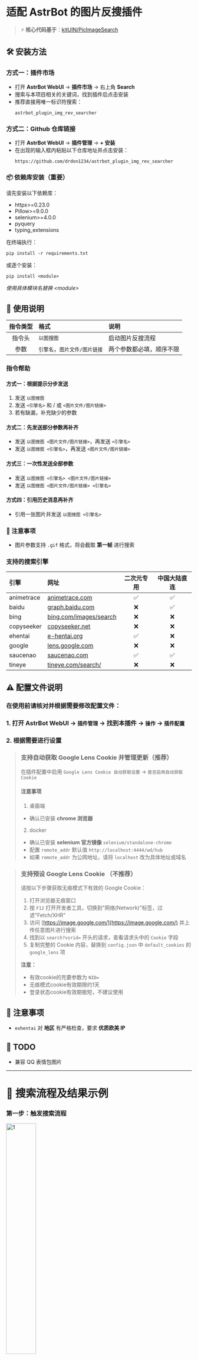 # 适配 AstrBot 的图片反搜插件

> ⚡ **核心代码基于**：[kitUIN/PicImageSearch](https://github.com/kitUIN/PicImageSearch)

## 🛠 安装方法

### 方式一：插件市场

- 打开 **AstrBot WebUI** → **插件市场** → 右上角 **Search**
- 搜索与本项目相关的关键词，找到插件后点击安装
- 推荐直接用唯一标识符搜索：  
  ```
  astrbot_plugin_img_rev_searcher
  ```

### 方式二：Github 仓库链接

- 打开 **AstrBot WebUI** → **插件管理** → **+ 安装**
- 在出现的输入框内粘贴以下仓库地址并点击安装：
  ```
  https://github.com/drdon1234/astrbot_plugin_img_rev_searcher
  ```

### 📦 依赖库安装（重要）

请先安装以下依赖库：

- httpx>=0.23.0
- Pillow>=9.0.0
- selenium>=4.0.0
- pyquery
- typing_extensions

在终端执行：

```
pip install -r requirements.txt
```
或逐个安装：

```
pip install <module>
```
*使用具体模块名替换 &lt;module&gt;*

## 🚀 使用说明

| 指令类型 | 格式                | 说明                    |
|:----:|:------------------|:-----------------------|
| 指令头  | `以图搜图`            | 启动图片反搜流程        |
|  参数  | `引擎名`，`图片文件/图片链接` | 两个参数都必填，顺序不限 |

### 指令帮助

#### 方式一：根据提示分步发送
1. 发送 `以图搜图`
2. 发送 `<引擎名>` 和 / 或 `<图片文件/图片链接>`
3. 若有缺漏，补充缺少的参数

#### 方式二：先发送部分参数再补齐
- 发送 `以图搜图 <图片文件/图片链接>`，再发送 `<引擎名>`
- 发送 `以图搜图 <引擎名>`，再发送 `<图片文件/图片链接>`

#### 方式三：一次性发送全部参数
- 发送 `以图搜图 <引擎名> <图片文件/图片链接>`
- 发送 `以图搜图 <图片文件/图片链接> <引擎名>`

#### 方式四：引用历史消息再补齐
- 引用一张图片并发送 `以图搜图 <引擎名>`

### 📝 注意事项
- 图片参数支持 `.gif` 格式，将会截取 **第一帧** 进行搜索

### 支持的搜索引擎

| 引擎        | 网址                                                        | 二次元专用 | 中国大陆直连 |
|:------------|:------------------------------------------------------------|:----------:|:-------------:|
| animetrace  | [animetrace.com](https://www.animetrace.com/)               | ✅         | ✅            |
| baidu       | [graph.baidu.com](https://graph.baidu.com/)                  | ❌         | ✅            |
| bing        | [bing.com/images/search](https://www.bing.com/images/search)| ❌         | ❌            |
| copyseeker  | [copyseeker.net](https://copyseeker.net/)                   | ❌         | ❌            |
| ehentai     | [e-hentai.org](https://e-hentai.org/)                        | ✅         | ❌            |
| google      | [lens.google.com](https://lens.google.com/)                  | ❌         | ❌            |
| saucenao    | [saucenao.com](https://saucenao.com/)                        | ✅         | ✅            |
| tineye      | [tineye.com/search/](https://tineye.com/search/)             | ❌         | ❌            |

## ⚠️ 配置文件说明

### **在使用前请核对并根据需要修改配置文件**：

### 1. 打开 AstrBot WebUI → `插件管理` → 找到本插件 → `操作` → `插件配置`
### 2. 根据需要进行设置

> ### 支持自动获取 Google Lens Cookie 并管理更新（推荐）
> 在插件配置中启用 `Google Lens Cookie 自动获取设置` -> `是否启用自动获取 Cookie`
> 
> #### 注意事项
> 
> 1. 桌面端
> - 确认已安装 **chrome 浏览器**
> 
> 2. docker
> - 确认已安装 **selenium 官方镜像** `selenium/standalone-chrome`
> - 配置 `remote_addr` 默认值 `http://localhost:4444/wd/hub`
> - 如果 `remote_addr` 为公网地址，请将 `localhost` 改为具体地址或域名

> ### 支持预设 Google Lens Cookie （不推荐）  
> 请按以下步骤获取无痕模式下有效的 Google Cookie：
> 
> 1. 打开浏览器无痕窗口  
> 2. 按 `F12` 打开开发者工具，切换到"网络(Network)"标签，过滤"Fetch/XHR"  
> 3. 访问 [https://image.google.com/](https://image.google.com/)  并上传任意图片进行搜索
> 4. 找到以 `search?vsrid=` 开头的请求，查看请求头中的 `Cookie` 字段  
> 5. 复制完整的 Cookie 内容，替换到 `config.json` 中 `default_cookies` 的 `google_lens` 项
> 
> **注意：**  
> - 有效cookie的充要参数为 `NID= `
> - 无痕模式cookie有效期限约1天
> - 登录状态cookie有效期极短，不建议使用

## 📝 注意事项
- `exhentai` 对 **地区** 有严格检查，要求 **优质欧美 IP**

## 📌 TODO
- 兼容 QQ 表情包图片

---

# 🌟 搜索流程及结果示例
<div align="left">

### 第一步：触发搜索流程
<img src="https://github.com/user-attachments/assets/e06a19ab-cd83-4621-95fe-65916a13b37b" alt="1" width="40%"><br><br>

### 第二步：收到图片格式的搜索结果
<img src="https://github.com/user-attachments/assets/56404911-d129-4ebe-ae25-6bddc1e4b26d" alt="2" width="40%"><br><br>

### 第三步：选择是否需要文字格式的搜索结果
<img src="https://github.com/user-attachments/assets/2677d9d0-7908-4b6c-ba3c-cede100b4192" alt="3" width="40%"><br><br>

### 第四步：收到文字格式的搜索结果
<img src="https://github.com/user-attachments/assets/92e3012a-b9c7-4f5b-8e52-80b5791acb66" alt="4" width="40%">

</div>

---

# 📑 API 参数文档

## AnimeTrace

**支持的搜索方式：**
1. 🔗 通过图片URL搜索
2. 📁 通过上传本地图片文件搜索  
3. 📄 通过提供base64编码图片搜索

### 参数

| 参数 | 类型 | 说明 |
|------|------|------|
| `url` | `Optional[str]` | 要搜索的图片URL |
| `file` | `Union[str, bytes, Path, None]` | 本地图片文件，可以是路径字符串、字节数据或Path对象 |
| `base64` | `Optional[str]` | Base64编码的图片数据 |
| `model` | `Optional[str]` | 识别模型（默认：full_game_model_kira）|
| `is_multi` | `Optional[int]` | 多角色搜索模式（默认：None）|
| `ai_detect` | `Optional[int]` | AI检测模式（默认：None）|

#### 可用模型
- `anime_model_lovelive`
- `pre_stable` 
- `anime`
- `full_game_model_kira`

### 返回值

```
AnimeTraceResponse
```
包含：
- ✨ 检测到的角色及其来源作品
- 📍 边界框坐标
- 🏷️ 其他元数据（trace_id、AI检测标识）

### 异常

- `ValueError`: 如果未提供`url`、`file`或`base64`中的任何一个

> **⚠️ 注意事项**
> - 只能提供`url`、`file`或`base64`中的一个
> - URL和base64搜索使用JSON POST请求
> - 文件上传使用multipart/form-data POST请求

## Baidu

**支持的搜索方式：**
1. 🔗 通过图片URL搜索
2. 📁 通过上传本地图片文件搜索

### 参数

| 参数 | 类型 | 说明 |
|------|------|------|
| `url` | `Optional[str]` | 要搜索的图片URL |
| `file` | `Union[str, bytes, Path, None]` | 本地图片文件 |

### 返回值

```
BaiDuResponse
```
包含搜索结果和元数据。如果未找到匹配项或存在'noresult'卡片，则返回空结果。

### 异常

- `ValueError`: 如果既未提供`url`也未提供`file`

> **⚠️ 注意事项**
> - 只能提供`url`或`file`中的一个
> - 搜索过程涉及对百度API的多次HTTP请求
> - 响应格式因是否找到匹配项而异

## Bing

**支持的搜索方式：**
1. 🔗 通过图片URL搜索
2. 📁 通过上传本地图片文件搜索

### 参数

| 参数 | 类型 | 说明 |
|------|------|------|
| `url` | `Optional[str]` | 要搜索的图片URL |
| `file` | `Union[str, bytes, Path, None]` | 本地图片文件 |

### 返回值

```
BingResponse
```
包含搜索结果和元数据的对象。

### 异常

- `ValueError`: 如果既未提供`url`也未提供`file`
- `ValueError`: 如果上传图片时无法找到BCID

## Copyseeker

**支持的搜索方式：**
1. 🔗 通过图片URL搜索
2. 📁 通过上传本地图片文件搜索

### 参数

| 参数 | 类型 | 说明 |
|------|------|------|
| `url` | `Optional[str]` | 要搜索的图片URL |
| `file` | `Union[str, bytes, Path, None]` | 本地图片文件 |

### 返回值

```
CopyseekerResponse
```
如果无法获得发现ID，则返回空响应。

## EHentai/ExHentai

**支持的搜索方式：**
1. 🔗 通过图片URL搜索
2. 📁 通过上传本地图片文件搜索

### 参数

| 参数 | 类型 | 说明 |
|------|------|------|
| `url` | `Optional[str]` | 要搜索的图片URL |
| `file` | `Union[str, bytes, Path, None]` | 本地图片文件 |
| `is_ex` | `bool` | 是否使用ExHentai而不是E-Hentai（默认：False）|
| `covers` | `bool` | 是否包含封面搜索结果（默认：False）|
| `similar` | `bool` | 是否包含相似结果（默认：True）|
| `exp` | `bool` | 是否启用实验性搜索模式（默认：False）|

### 返回值

```
EHentaiResponse
```
包含：
- 📚 相似图库条目
- 🔗 图库URL和标题
- 📊 相似度评分
- 🏷️ 搜索结果中的其他元数据

### 异常

- `ValueError`: 如果既未提供`url`也未提供`file`
- `RuntimeError`: 如果在ExHentai上搜索时没有适当的身份验证

> **🔐 重要提示**
> - 对于ExHentai搜索，必须在request_kwargs中提供有效的cookies
> - 搜索行为受初始化时设置的covers、similar和exp标志影响

## GoogleLens

**支持的搜索方式：**
1. 🔗 通过图片URL搜索
2. 📁 通过上传本地图片文件搜索

### 参数

| 参数 | 类型 | 说明                                        |
|------|------|-------------------------------------------|
| `url` | `Optional[str]` | 要搜索的图片URL                                 |
| `file` | `Union[str, bytes, Path, None]` | 本地图片文件                                    |
| `base_url` | `str` | Google Lens搜索的基础URL                       |
| `search_url` | `str` | Google搜索结果的基础URL                          |
| `search_type` | `Literal` | 搜索类型（默认：exact_matches）                    |
| `q` | `Optional[str]` | 搜索查询参数（仅在search_type不为'exact_matches'时适用） |
| `hl` | `str` | 语言参数（默认：en）                               |
| `country` | `str` | 区域设置参数（默认：HK）                             |
| `max_results` | `int` | 最大搜索结果数（默认：50）                            |

#### 搜索类型选项
- `all` - 全部搜索
- `products` - 产品搜索
- `visual_matches` - 视觉匹配
- `exact_matches` - 精确匹配

### 异常

- `ValueError`: 如果search_type为'exact_matches'且提供了q参数
- `ValueError`: 如果search_type不是有效选项之一

## SauceNAO

**支持的搜索方式：**
1. 🔗 通过图片URL搜索
2. 📁 通过上传本地图片文件搜索

### 参数

| 参数 | 类型 | 说明 |
|------|------|------|
| `url` | `Optional[str]` | 要搜索的图片URL |
| `file` | `Union[str, bytes, Path, None]` | 本地图片文件 |
| `api_key` | `str` | SauceNAO API密钥（必需） |
| `hide` | `int` | 隐藏级别（默认：3） |
| `numres` | `int` | 返回结果数量（默认：5） |
| `minsim` | `int` | 最低相似度（默认：30） |
| `output_type` | `int` | 输出类型（默认：2，表示JSON输出） |
| `testmode` | `int` | 测试模式（默认：0） |
| `dbmask` | `Optional[int]` | 数据库掩码（包含） |
| `dbmaski` | `Optional[int]` | 数据库掩码（排除） |
| `db` | `int` | 搜索的数据库ID（默认：999，表示所有） |
| `dbs` | `Optional[list[int]]` | 特定的数据库ID列表 |

### 返回值

```
SauceNAOResponse
```
包含：
- 🎯 带有相似度评分的搜索结果
- 🖼️ 来源信息和缩略图
- 📈 其他元数据（状态码、搜索配额）

### API限制

#### 免费账户限制
| 限制类型 | 数量 |
|----------|------|
| 每日搜索次数 | 150次 |
| 每30秒搜索次数 | 4次 |

> **📊 结果排序**
> 结果按相似度评分降序排列

## Tineye

使用图片URL或本地图片文件搜索网络上的匹配图片。初始搜索后，检索匹配图片的域名信息。

### 参数

| 参数 | 类型 | 说明 |
|------|------|------|
| `url` | `Optional[str]` | 要搜索的图片URL |
| `file` | `Union[str, bytes, Path, None]` | 本地图片文件路径 |
| `show_unavailable_domains` | `bool` | 是否包含来自不可用域名的结果（默认：False） |
| `domain` | `str` | 过滤特定域名的结果（默认：""） |
| `sort` | `str` | 排序标准（默认：score） |
| `order` | `str` | 排序顺序（默认：desc） |
| `tags` | `str` | 逗号分隔的过滤标签（默认：""） |

### 排序选项

#### sort参数
| 值 | 说明 |
|----|------|
| `score` | 按匹配评分排序 |
| `crawl_date` | 按爬取日期排序 |
| `size` | 按图片大小排序 |

#### order参数 + 效果组合
| sort + order | 效果 |
|--------------|------|
| `score` + `desc` | 最佳匹配优先 |
| `score` + `asc` | 最多变化优先 |
| `crawl_date` + `desc` | 最新图片优先 |
| `crawl_date` + `asc` | 最旧图片优先 |
| `size` + `desc` | 最大图片优先 |

### 返回值

```
TineyeResponse
```
包含搜索结果、域名信息和元数据。
